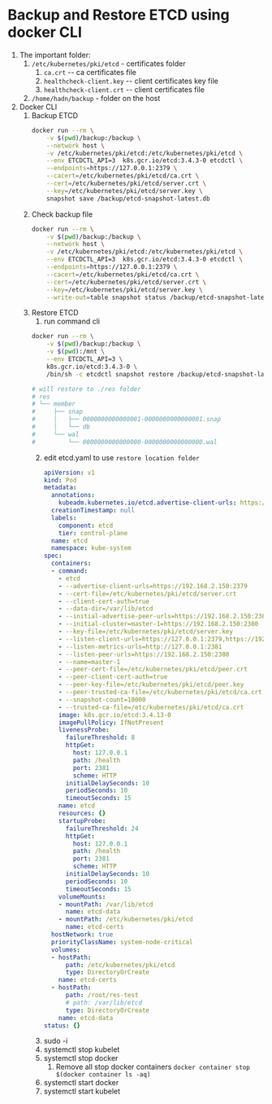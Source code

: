 # Backup and Restore ETCD using docker CLI
1. The important folder:
   1. `/etc/kubernetes/pki/etcd` - certificates folder
      1. `ca.crt` -- ca certificates file
      2. `healthcheck-client.key` -- client certificates key file
      3. `healthcheck-client.crt` -- client certificates file
   2. `/home/hadn/backup` - folder on the host
2. Docker CLI
   1. Backup ETCD
      ```bash
      docker run --rm \
          -v $(pwd)/backup:/backup \
          --network host \
          -v /etc/kubernetes/pki/etcd:/etc/kubernetes/pki/etcd \
          --env ETCDCTL_API=3  k8s.gcr.io/etcd:3.4.3-0 etcdctl \
          --endpoints=https://127.0.0.1:2379 \
          --cacert=/etc/kubernetes/pki/etcd/ca.crt \
          --cert=/etc/kubernetes/pki/etcd/server.crt \
          --key=/etc/kubernetes/pki/etcd/server.key \
          snapshot save /backup/etcd-snapshot-latest.db
      ```
   2. Check backup file
      ```bash
      docker run --rm \
          -v $(pwd)/backup:/backup \
          --network host \
          -v /etc/kubernetes/pki/etcd:/etc/kubernetes/pki/etcd \
          --env ETCDCTL_API=3  k8s.gcr.io/etcd:3.4.3-0 etcdctl \
          --endpoints=https://127.0.0.1:2379 \
          --cacert=/etc/kubernetes/pki/etcd/ca.crt \
          --cert=/etc/kubernetes/pki/etcd/server.crt \
          --key=/etc/kubernetes/pki/etcd/server.key \
          --write-out=table snapshot status /backup/etcd-snapshot-latest.db
      ```
   3. Restore ETCD
      1. run command cli
      ```bash
      docker run --rm \
          -v $(pwd)/backup:/backup \
          -v $(pwd):/mnt \
          --env ETCDCTL_API=3 \
          k8s.gcr.io/etcd:3.4.3-0 \
          /bin/sh -c etcdctl snapshot restore /backup/etcd-snapshot-latest.db --data-dir /mnt/res-test

      # will restore to ./res folder
      # res
      # └── member
      #     ├── snap
      #     │   ├── 0000000000000001-0000000000000001.snap
      #     │   └── db
      #     └── wal
      #         └── 0000000000000000-0000000000000000.wal

      ```
	  2. edit etcd.yaml to use `restore location folder`
	 	 ```yaml
		 apiVersion: v1
		 kind: Pod
		 metadata:
		   annotations:
		 	 kubeadm.kubernetes.io/etcd.advertise-client-urls: https://192.168.2.150:2379
		   creationTimestamp: null
		   labels:
			 component: etcd
			 tier: control-plane
		   name: etcd
		   namespace: kube-system
		 spec:
		   containers:
		   - command:
			 - etcd
			 - --advertise-client-urls=https://192.168.2.150:2379
			 - --cert-file=/etc/kubernetes/pki/etcd/server.crt
			 - --client-cert-auth=true
			 - --data-dir=/var/lib/etcd
			 - --initial-advertise-peer-urls=https://192.168.2.150:2380
			 - --initial-cluster=master-1=https://192.168.2.150:2380
			 - --key-file=/etc/kubernetes/pki/etcd/server.key
			 - --listen-client-urls=https://127.0.0.1:2379,https://192.168.2.150:2379
			 - --listen-metrics-urls=http://127.0.0.1:2381
			 - --listen-peer-urls=https://192.168.2.150:2380
			 - --name=master-1
			 - --peer-cert-file=/etc/kubernetes/pki/etcd/peer.crt
			 - --peer-client-cert-auth=true
			 - --peer-key-file=/etc/kubernetes/pki/etcd/peer.key
			 - --peer-trusted-ca-file=/etc/kubernetes/pki/etcd/ca.crt
			 - --snapshot-count=10000
			 - --trusted-ca-file=/etc/kubernetes/pki/etcd/ca.crt
			 image: k8s.gcr.io/etcd:3.4.13-0
			 imagePullPolicy: IfNotPresent
			 livenessProbe:
			   failureThreshold: 8
			   httpGet:
				 host: 127.0.0.1
				 path: /health
				 port: 2381
				 scheme: HTTP
			   initialDelaySeconds: 10
			   periodSeconds: 10
			   timeoutSeconds: 15
			 name: etcd
			 resources: {}
			 startupProbe:
			   failureThreshold: 24
			   httpGet:
				 host: 127.0.0.1
				 path: /health
				 port: 2381
				 scheme: HTTP
			   initialDelaySeconds: 10
			   periodSeconds: 10
			   timeoutSeconds: 15
			 volumeMounts:
			 - mountPath: /var/lib/etcd
			   name: etcd-data
			 - mountPath: /etc/kubernetes/pki/etcd
			   name: etcd-certs
		   hostNetwork: true
		   priorityClassName: system-node-critical
		   volumes:
		   - hostPath:
			   path: /etc/kubernetes/pki/etcd
			   type: DirectoryOrCreate
			 name: etcd-certs
		   - hostPath:
			   path: /root/res-test
			   # path: /var/lib/etcd
			   type: DirectoryOrCreate
			 name: etcd-data
		 status: {}
		 ```
      3. sudo -i
      4. systemctl stop kubelet
      5. systemctl stop docker
         1. Remove all stop docker containers `docker container stop $(docker container ls -aq)`
      6. systemctl start docker
      7. systemctl start kubelet
